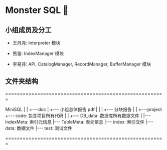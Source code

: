 # Monster SQL 👹

## 小组成员及分工

- 王丹尧: Interpreter 模块

- 熊苗: IndexManager 模块

- 李易非: API, CatalogManager, RecordManager, BufferManager 模块

## 文件夹结构

=======================================================

MiniSQL
|
|
+---doc
|    +--- 小组总体报告.pdf
|    |
|	 +--- 分块报告
|
|
+---project
	   +--- code: 包含项目所有代码
	   |
	   |
	   +--- DB_data: 数据库所有数据文件
	   		   |
	   		   |--- IndexMeta: 索引元信息
	   		   |--- TableMeta: 表元信息
	   		   |--- index:     索引文件
	   		   |--- data:      数据文件
	   		   |--- test:      测试文件
	   	
=======================================================
